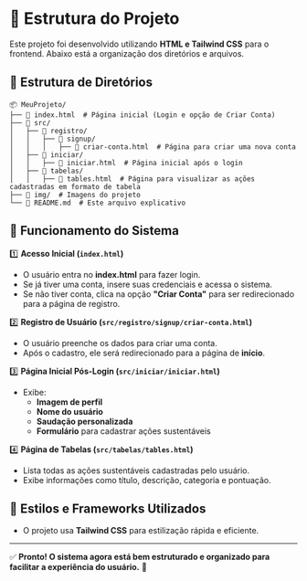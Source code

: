 # 📌 Estrutura do Projeto

Este projeto foi desenvolvido utilizando **HTML e Tailwind CSS** para o frontend. Abaixo está a organização dos diretórios e arquivos.

## 📂 Estrutura de Diretórios

```
📦 MeuProjeto/
├── 📄 index.html  # Página inicial (Login e opção de Criar Conta)
├── 📂 src/
│   ├── 📂 registro/
│   │   ├── 📂 signup/
│   │   │   ├── 📄 criar-conta.html  # Página para criar uma nova conta
│   ├── 📂 iniciar/
│   │   ├── 📄 iniciar.html  # Página inicial após o login
│   ├── 📂 tabelas/
│   │   ├── 📄 tables.html  # Página para visualizar as ações cadastradas em formato de tabela
├── 📂 img/  # Imagens do projeto
└── 📄 README.md  # Este arquivo explicativo
```

## 📌 Funcionamento do Sistema

1️⃣ **Acesso Inicial (`index.html`)**  
   - O usuário entra no **index.html** para fazer login.  
   - Se já tiver uma conta, insere suas credenciais e acessa o sistema.  
   - Se não tiver conta, clica na opção **"Criar Conta"** para ser redirecionado para a página de registro.

2️⃣ **Registro de Usuário (`src/registro/signup/criar-conta.html`)**  
   - O usuário preenche os dados para criar uma conta.  
   - Após o cadastro, ele será redirecionado para a página de **início**.

3️⃣ **Página Inicial Pós-Login (`src/iniciar/iniciar.html`)**  
   - Exibe:
     - **Imagem de perfil**
     - **Nome do usuário**
     - **Saudação personalizada**
     - **Formulário** para cadastrar ações sustentáveis

4️⃣ **Página de Tabelas (`src/tabelas/tables.html`)**  
   - Lista todas as ações sustentáveis cadastradas pelo usuário.
   - Exibe informações como título, descrição, categoria e pontuação.
   
## 🎨 Estilos e Frameworks Utilizados
- O projeto usa **Tailwind CSS** para estilização rápida e eficiente.

---
✅ **Pronto! O sistema agora está bem estruturado e organizado para facilitar a experiência do usuário.** 🚀

